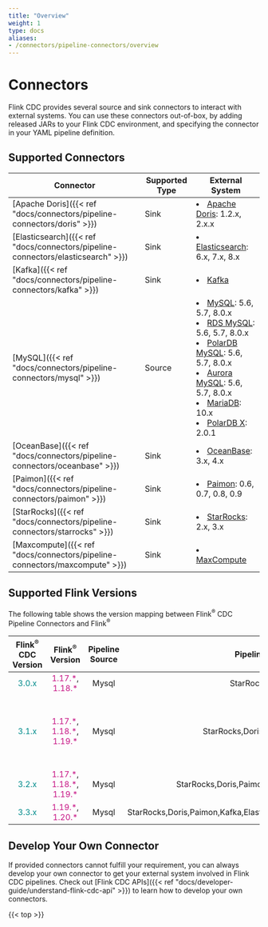 ```yaml
---
title: "Overview"
weight: 1
type: docs
aliases:
- /connectors/pipeline-connectors/overview
---
```

<!--
Licensed to the Apache Software Foundation (ASF) under one
or more contributor license agreements.  See the NOTICE file
distributed with this work for additional information
regarding copyright ownership.  The ASF licenses this file
to you under the Apache License, Version 2.0 (the
"License"); you may not use this file except in compliance
with the License.  You may obtain a copy of the License at

  http://www.apache.org/licenses/LICENSE-2.0

Unless required by applicable law or agreed to in writing,
software distributed under the License is distributed on an
"AS IS" BASIS, WITHOUT WARRANTIES OR CONDITIONS OF ANY
KIND, either express or implied.  See the License for the
specific language governing permissions and limitations
under the License.
-->

# Connectors

Flink CDC provides several source and sink connectors to interact with external
systems. You can use these connectors out-of-box, by adding released JARs to
your Flink CDC environment, and specifying the connector in your YAML pipeline
definition.

## Supported Connectors

| Connector                                                                        | Supported Type | External System                                                                                                                                                                                                                                                                                                                                                                                        | 
|----------------------------------------------------------------------------------|----------------|--------------------------------------------------------------------------------------------------------------------------------------------------------------------------------------------------------------------------------------------------------------------------------------------------------------------------------------------------------------------------------------------------------|
| [Apache Doris]({{< ref "docs/connectors/pipeline-connectors/doris" >}})          | Sink           | <li> [Apache Doris](https://doris.apache.org/): 1.2.x, 2.x.x                                                                                                                                                                                                                                                                                                                                           | 
| [Elasticsearch]({{< ref "docs/connectors/pipeline-connectors/elasticsearch" >}}) | Sink           | <li> [Elasticsearch](https://www.elastic.co/elasticsearch): 6.x, 7.x, 8.x                                                                                                                                                                                                                                                                                                                              |
| [Kafka]({{< ref "docs/connectors/pipeline-connectors/kafka" >}})                 | Sink           | <li> [Kafka](https://kafka.apache.org/)                                                                                                                                                                                                                                                                                                                                                                | 
| [MySQL]({{< ref "docs/connectors/pipeline-connectors/mysql" >}})                 | Source         | <li> [MySQL](https://dev.mysql.com/doc): 5.6, 5.7, 8.0.x <li> [RDS MySQL](https://www.aliyun.com/product/rds/mysql): 5.6, 5.7, 8.0.x <li> [PolarDB MySQL](https://www.aliyun.com/product/polardb): 5.6, 5.7, 8.0.x <li> [Aurora MySQL](https://aws.amazon.com/cn/rds/aurora): 5.6, 5.7, 8.0.x <li> [MariaDB](https://mariadb.org): 10.x <li> [PolarDB X](https://github.com/ApsaraDB/galaxysql): 2.0.1 | 
| [OceanBase]({{< ref "docs/connectors/pipeline-connectors/oceanbase" >}})         | Sink           | <li> [OceanBase](https://www.oceanbase.com/): 3.x, 4.x                                                                                                                                                                                                                                                                                                                                                 |
| [Paimon]({{< ref "docs/connectors/pipeline-connectors/paimon" >}})               | Sink           | <li> [Paimon](https://paimon.apache.org/): 0.6, 0.7, 0.8, 0.9                                                                                                                                                                                                                                                                                                                                          |
| [StarRocks]({{< ref "docs/connectors/pipeline-connectors/starrocks" >}})         | Sink           | <li> [StarRocks](https://www.starrocks.io/): 2.x, 3.x                                                                                                                                                                                                                                                                                                                                                  |
| [Maxcompute]({{< ref "docs/connectors/pipeline-connectors/maxcompute" >}})       | Sink           | <li> [MaxCompute](https://www.aliyun.com/product/odps)                                                                                                                                                                                                                                                                                                                                                 |                                                                                                                                                                                                                                                                                                                                      |

## Supported Flink Versions
The following table shows the version mapping between Flink<sup>®</sup> CDC Pipeline Connectors and Flink<sup>®</sup>

|    Flink<sup>®</sup> CDC Version    |                                                        Flink<sup>®</sup> Version                                                         |  Pipeline Source  |               Pipeline Sink                |                   Notes                   |
|:-----------------------------------:|:----------------------------------------------------------------------------------------------------------------------------------------:|:-----------------:|:------------------------------------------:|:-----------------------------------------:|
| <font color="DarkCyan">3.0.x</font> |                        <font color="MediumVioletRed">1.17.\*</font>, <font color="MediumVioletRed">1.18.\*</font>                        |       Mysql       |              StarRocks,Doris               |                                           |
| <font color="DarkCyan">3.1.x</font> | <font color="MediumVioletRed">1.17.\*</font>, <font color="MediumVioletRed">1.18.\*</font>, <font color="MediumVioletRed">1.19.\*</font> |       Mysql       |        StarRocks,Doris,Paimon,Kafka        | only flink-cdc 3.1.1 support flink 1.19.* |
| <font color="DarkCyan">3.2.x</font> | <font color="MediumVioletRed">1.17.\*</font>, <font color="MediumVioletRed">1.18.\*</font>, <font color="MediumVioletRed">1.19.\*</font> |       Mysql       | StarRocks,Doris,Paimon,Kafka,ElasticSearch |                                           |
| <font color="DarkCyan">3.3.x</font> |                       <font color="MediumVioletRed">1.19.\*</font>, <font color="MediumVioletRed">1.20.\*</font>                         |       Mysql       | StarRocks,Doris,Paimon,Kafka,ElasticSearch,OceanBase,MaxCompute |                                           |


## Develop Your Own Connector

If provided connectors cannot fulfill your requirement, you can always develop
your own connector to get your external system involved in Flink CDC pipelines.
Check out [Flink CDC APIs]({{< ref "docs/developer-guide/understand-flink-cdc-api" >}})
to learn how to develop your own connectors.

{{< top >}}
